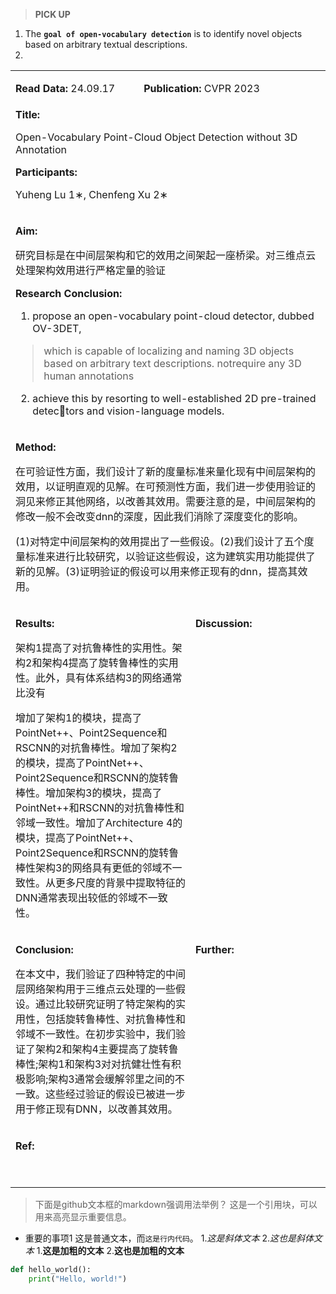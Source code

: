 > **PICK UP**

1. The **`goal of open-vocabulary detection`** is to identify novel objects based on arbitrary textual descriptions.
2. 




<table>
    <tr>
        <td valign="top" width="500" colspan="3">
            <p><b>Read Data:</b> 24.09.17</p>
        </td>
        <td valign="top" width="500" colspan="3">
            <p><b>Publication:</b> CVPR 2023</p>
        </td>
    </tr>
    <tr>
        <td colspan="6" valign="top" width="1000">
            <b>Title:</b>
            <p>Open-Vocabulary Point-Cloud Object Detection without 3D Annotation</p>
            <b>Participants:</b>
            <p>Yuheng Lu 1∗, Chenfeng Xu 2∗</p>
        </td>
    </tr>
    <tr>
        <td colspan="6" valign="top" width="1000">
            <p><b>Aim:</b></p>
            <p>研究目标是在中间层架构和它的效用之间架起一座桥梁。对三维点云处理架构效用进行严格定量的验证</p>
            <p><b>Research Conclusion:</b></p>
            <p>

1. propose an open-vocabulary point-cloud detector, dubbed OV-3DET,

> which is capable of localizing and naming 3D objects based on arbitrary text descriptions.
> notrequire any 3D human annotations

2. achieve this by resorting to well-established 2D pre-trained detectors and vision-language models.

</p>
        </td>
    </tr>
    <tr>
        <td colspan="6" valign="top" width="1000">
            <p><b>Method:</b></p>
            <p>在可验证性方面，我们设计了新的度量标准来量化现有中间层架构的效用，以证明直观的见解。在可预测性方面，我们进一步使用验证的洞见来修正其他网络，以改善其效用。需要注意的是，中间层架构的修改一般不会改变dnn的深度，因此我们消除了深度变化的影响。</p>
            <p>(1)对特定中间层架构的效用提出了一些假设。(2)我们设计了五个度量标准来进行比较研究，以验证这些假设，这为建筑实用功能提供了新的见解。(3)证明验证的假设可以用来修正现有的dnn，提高其效用。</p>
        </td>
    </tr>
    <tr>
        <td valign="top" width="800" colspan="4">
            <p><b>Results:</b></p>
            <p>架构1提高了对抗鲁棒性的实用性。架构2和架构4提高了旋转鲁棒性的实用性。此外，具有体系结构3的网络通常比没有</p>
            <p>增加了架构1的模块，提高了PointNet++、Point2Sequence和RSCNN的对抗鲁棒性。增加了架构2的模块，提高了PointNet++、Point2Sequence和RSCNN的旋转鲁棒性。增加架构3的模块，提高了PointNet++和RSCNN的对抗鲁棒性和邻域一致性。增加了Architecture 4的模块，提高了PointNet++、Point2Sequence和RSCNN的旋转鲁棒性架构3的网络具有更低的邻域不一致性。从更多尺度的背景中提取特征的DNN通常表现出较低的邻域不一致性。</p>
        </td>
        <td valign="top" width="200" colspan="2">
            <p><b>Discussion:</b></p>
        </td>
    </tr>
    <tr>
        <td valign="top" width="800" colspan="4">
            <p><b>Conclusion:</b></p>
            <p>在本文中，我们验证了四种特定的中间层网络架构用于三维点云处理的一些假设。通过比较研究证明了特定架构的实用性，包括旋转鲁棒性、对抗鲁棒性和邻域不一致性。在初步实验中，我们验证了架构2和架构4主要提高了旋转鲁棒性;架构1和架构3对对抗健壮性有积极影响;架构3通常会缓解邻里之间的不一致。这些经过验证的假设已被进一步用于修正现有DNN，以改善其效用。</p>
        </td>
        <td valign="top" width="200">
            <p><b>Further:</b></p>
        </td>
    </tr>
    <tr>
        <td colspan="6" valign="top" width="1000">
            <p><b>Ref:</b></p>
            <p>&nbsp;</p>
        </td>
    </tr>
</table>

> 下面是github文本框的markdown强调用法举例？
>这是一个引用块，可以用来高亮显示重要信息。
- 重要的事项1
这是普通文本，而`这是行内代码`。
1.*这是斜体文本* 2._这也是斜体文本_
1.**这是加粗的文本** 2.__这也是加粗的文本__
```python
def hello_world():
    print("Hello, world!")
```





